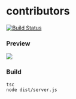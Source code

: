 # contributors
[![Build Status](https://travis-ci.com/Bpazy/contributors.svg?branch=master)](https://travis-ci.com/Bpazy/contributors)

### Preview
<img src="http://hzy.ink:3000/contributors/Bpazy/contributors.svg" />

### Build
```
tsc
node dist/server.js
```
